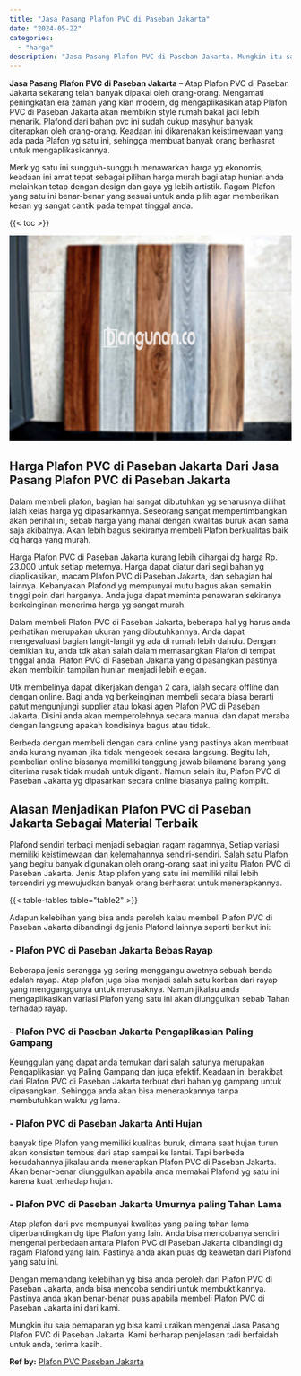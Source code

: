 ```yaml
---
title: "Jasa Pasang Plafon PVC di Paseban Jakarta"
date: "2024-05-22"
categories: 
  - "harga"
description: "Jasa Pasang Plafon PVC di Paseban Jakarta. Mungkin itu saja pemaparan yg bisa kami uraikan mengenai Jasa Pasang Plafon PVC di Paseban Jakarta. Kami berharap..."
---
```


**Jasa Pasang Plafon PVC di Paseban Jakarta** – Atap Plafon PVC di Paseban Jakarta sekarang telah banyak dipakai oleh orang-orang. Mengamati peningkatan era zaman yang kian modern, dg mengaplikasikan atap Plafon PVC di Paseban Jakarta akan membikin style rumah bakal jadi lebih menarik. Plafond dari bahan pvc ini sudah cukup masyhur banyak diterapkan oleh orang-orang. Keadaan ini dikarenakan keistimewaan yang ada pada Plafon yg satu ini, sehingga membuat banyak orang berhasrat untuk mengaplikasikannya.

Merk yg satu ini sungguh-sungguh menawarkan harga yg ekonomis, keadaan ini amat tepat sebagai pilihan harga murah bagi atap hunian anda melainkan tetap dengan design dan gaya yg lebih artistik. Ragam Plafon yang satu ini benar-benar yang sesuai untuk anda pilih agar memberikan kesan yg sangat cantik pada tempat tinggal anda.

{{< toc >}}

![Jasa Pasang Plafon PVC di Paseban Jakarta](/images/flafond-pvc-murah02.png)

## Harga Plafon PVC di Paseban Jakarta Dari Jasa Pasang Plafon PVC di Paseban Jakarta

Dalam membeli plafon, bagian hal sangat dibutuhkan yg seharusnya dilihat ialah kelas harga yg dipasarkannya. Seseorang sangat mempertimbangkan akan perihal ini, sebab harga yang mahal dengan kwalitas buruk akan sama saja akibatnya. Akan lebih bagus sekiranya membeli Plafon berkualitas baik dg harga yang murah.

Harga Plafon PVC di Paseban Jakarta kurang lebih dihargai dg harga Rp. 23.000 untuk setiap meternya. Harga dapat diatur dari segi bahan yg diaplikasikan, macam Plafon PVC di Paseban Jakarta, dan sebagian hal lainnya. Kebanyakan Plafond yg mempunyai mutu bagus akan semakin tinggi poin dari harganya. Anda juga dapat meminta penawaran sekiranya berkeinginan menerima harga yg sangat murah.

Dalam membeli Plafon PVC di Paseban Jakarta, beberapa hal yg harus anda perhatikan merupakan ukuran yang dibutuhkannya. Anda dapat mengevaluasi bagian langit-langit yg ada di rumah lebih dahulu. Dengan demikian itu, anda tdk akan salah dalam memasangkan Plafon di tempat tinggal anda. Plafon PVC di Paseban Jakarta yang dipasangkan pastinya akan membikin tampilan hunian menjadi lebih elegan.

Utk membelinya dapat dikerjakan dengan 2 cara, ialah secara offline dan dengan online. Bagi anda yg berkeinginan membeli secara biasa berarti patut mengunjungi supplier atau lokasi agen Plafon PVC di Paseban Jakarta. Disini anda akan memperolehnya secara manual dan dapat meraba dengan langsung apakah kondisinya bagus atau tidak.

Berbeda dengan membeli dengan cara online yang pastinya akan membuat anda kurang nyaman jika tidak mengecek secara langsung. Begitu lah, pembelian online biasanya memiliki tanggung jawab bilamana barang yang diterima rusak tidak mudah untuk diganti. Namun selain itu, Plafon PVC di Paseban Jakarta yg dipasarkan secara online biasanya paling komplit.

## Alasan Menjadikan Plafon PVC di Paseban Jakarta Sebagai Material Terbaik

Plafond sendiri terbagi menjadi sebagian ragam ragamnya, Setiap variasi memiliki keistimewaan dan kelemahannya sendiri-sendiri. Salah satu Plafon yang begitu banyak digunakan oleh orang-orang saat ini yaitu Plafon PVC di Paseban Jakarta. Jenis Atap plafon yang satu ini memiliki nilai lebih tersendiri yg mewujudkan banyak orang berhasrat untuk menerapkannya.

{{< table-tables table="table2" >}}

Adapun kelebihan yang bisa anda peroleh kalau membeli Plafon PVC di Paseban Jakarta dibandingi dg jenis Plafond lainnya seperti berikut ini:

### \- Plafon PVC di Paseban Jakarta Bebas Rayap

Beberapa jenis serangga yg sering menggangu awetnya sebuah benda adalah rayap. Atap plafon juga bisa menjadi salah satu korban dari rayap yang mengganggunya untuk merusaknya. Namun jikalau anda mengaplikasikan variasi Plafon yang satu ini akan diunggulkan sebab Tahan terhadap rayap.

### \- Plafon PVC di Paseban Jakarta Pengaplikasian Paling Gampang

Keunggulan yang dapat anda temukan dari salah satunya merupakan Pengaplikasian yg Paling Gampang dan juga efektif. Keadaan ini berakibat dari Plafon PVC di Paseban Jakarta terbuat dari bahan yg gampang untuk dipasangkan. Sehingga anda akan bisa menerapkannya tanpa membutuhkan waktu yg lama.

### \- Plafon PVC di Paseban Jakarta Anti Hujan

banyak tipe Plafon yang memiliki kualitas buruk, dimana saat hujan turun akan konsisten tembus dari atap sampai ke lantai. Tapi berbeda kesudahannya jikalau anda menerapkan Plafon PVC di Paseban Jakarta. Akan benar-benar diunggulkan apabila anda memakai Plafond yg satu ini karena kuat terhadap hujan.

### \- Plafon PVC di Paseban Jakarta Umurnya paling Tahan Lama

Atap plafon dari pvc mempunyai kwalitas yang paling tahan lama diperbandingkan dg tipe Plafon yang lain. Anda bisa mencobanya sendiri mengenai perbedaan antara Plafon PVC di Paseban Jakarta dibandingi dg ragam Plafond yang lain. Pastinya anda akan puas dg keawetan dari Plafond yang satu ini.

Dengan memandang kelebihan yg bisa anda peroleh dari Plafon PVC di Paseban Jakarta, anda bisa mencoba sendiri untuk membuktikannya. Pastinya anda akan benar-benar puas apabila membeli Plafon PVC di Paseban Jakarta ini dari kami.

Mungkin itu saja pemaparan yg bisa kami uraikan mengenai Jasa Pasang Plafon PVC di Paseban Jakarta. Kami berharap penjelasan tadi berfaidah untuk anda, terima kasih.

**Ref by:** [Plafon PVC Paseban Jakarta](https://id.wikipedia.org/wiki/Plafon)

